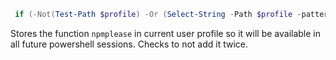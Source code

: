 ```powershell
 if (-Not(Test-Path $profile) -Or (Select-String -Path $profile -pattern npmplease) -eq $null) { Add-Content $profile "function npmplease { rm -r .\node_modules; rm .\package-lock.json ; npm install };" }
 ```


Stores the function `npmplease` in current user profile so it will be available in all future powershell sessions. Checks to not add it twice.
